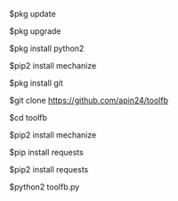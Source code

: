 $pkg update 

$pkg upgrade 

$pkg install python2 

$pip2 install mechanize 

$pkg install git 

$git clone https://github.com/apin24/toolfb 

$cd toolfb 

$pip2 install mechanize 

$pip install requests 

$pip2 install requests 


$python2 toolfb.py 

